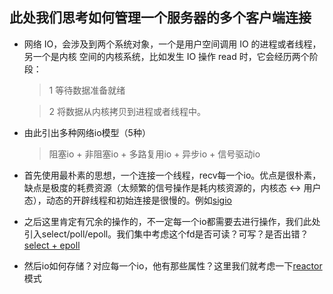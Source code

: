 ## 此处我们思考如何管理一个服务器的多个客户端连接

+ 网络  IO，会涉及到两个系统对象，一个是用户空间调用  IO 的进程或者线程，另一个是内核 空间的内核系统，比如发生  IO 操作 read 时，它会经历两个阶段：

    > 1 等待数据准备就绪

    > 2 将数据从内核拷贝到进程或者线程中。

+ 由此引出多种网络io模型（5种）

    > 阻塞io + 非阻塞io + 多路复用io + 异步io + 信号驱动io

+ 首先使用最朴素的思想，一个连接一个线程，recv每一个io。优点是很朴素，缺点是极度的耗费资源（太频繁的信号操作是耗内核资源的，内核态 <-> 用户态），动态的开辟线程和初始连接是很慢的。例如[sigio](sigio.c)

+ 之后这里肯定有冗余的操作的，不一定每一个io都需要去进行操作，我们此处引入select/poll/epoll。我们集中考虑这个fd是否可读？可写？是否出错？[select + epoll](server_io.c)

+ 然后io如何存储？对应每一个io，他有那些属性？这里我们就考虑一下[reactor](reactor.c)模式
